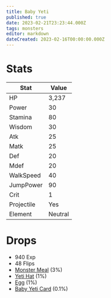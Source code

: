 ```yaml
---
title: Baby Yeti
published: true
date: 2023-02-21T23:23:44.000Z
tags: monsters
editor: markdown
dateCreated: 2023-02-16T00:00:00.000Z
---
```


# Stats
|Stat|Value|
|-|-|
|HP|3,237|
|Power|30|
|Stamina|80|
|Wisdom|30|
|Atk|25|
|Matk|25|
|Def|20|
|Mdef|20|
|WalkSpeed|40|
|JumpPower|90|
|Crit|1|
|Projectile|Yes|
|Element|Neutral|

# Drops
 * 940 Exp
 * 48 Flips
 * [Monster Meal](/items/monster-meal.md) (3%)
 * [Yeti Hat](/items/yeti-hat.md) (1%)
 * [Egg](/items/egg.md) (1%)
 * [Baby Yeti Card](/items/baby-yeti-card.md) (0.1%)
